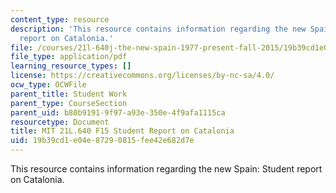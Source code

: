 ```yaml
---
content_type: resource
description: 'This resource contains information regarding the new Spain: Student
  report on Catalonia.'
file: /courses/21l-640j-the-new-spain-1977-present-fall-2015/19b39cd1e04e87290815fee42e682d7e_MIT21L_640JF15_PaperCata.pdf
file_type: application/pdf
learning_resource_types: []
license: https://creativecommons.org/licenses/by-nc-sa/4.0/
ocw_type: OCWFile
parent_title: Student Work
parent_type: CourseSection
parent_uid: b80b9191-9f97-a93e-350e-4f9afa1115ca
resourcetype: Document
title: MIT 21L.640 F15 Student Report on Catalonia
uid: 19b39cd1-e04e-8729-0815-fee42e682d7e
---
```

This resource contains information regarding the new Spain: Student report on Catalonia.